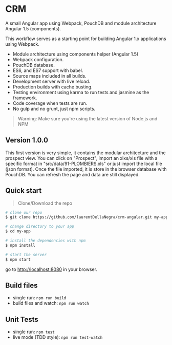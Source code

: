 # CRM

A small Angular app using Webpack, PouchDB and module architecture Angular 1.5 (components).

This workflow serves as a starting point for building Angular 1.x applications using Webpack.

* Module architecture using components helper (Angular 1.5)
* Webpack configuration.
* PouchDB database.
* ES6, and ES7 support with babel.
* Source maps included in all builds.
* Development server with live reload.
* Production builds with cache busting.
* Testing environment using karma to run tests and jasmine as the framework.
* Code coverage when tests are run.
* No gulp and no grunt, just npm scripts.

>Warning: Make sure you're using the latest version of Node.js and NPM

## Version 1.0.0

This first version is very simple, it contains the modular architecture and the prospect view.
You can click on "Prospect", import an xlxs/xls file with a specific format in "src/data/91-PLOMBIERS.xls" or just import the local file (json format). Once the file imported, it is store in the browser database with PouchDB. You can refresh the page and data are still displayed.

## Quick start

> Clone/Download the repo

```bash
# clone our repo
$ git clone https://github.com/laurentDellaNegra/crm-angular.git my-app

# change directory to your app
$ cd my-app

# install the dependencies with npm
$ npm install

# start the server
$ npm start
```

go to [http://localhost:8080](http://localhost:8080) in your browser.


## Build files

* single run: `npm run build`
* build files and watch: `npm run watch`

## Unit Tests

* single run: `npm test`
* live mode (TDD style): `npm run test-watch`
